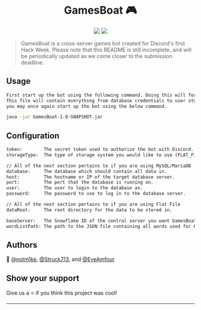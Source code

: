 <h1 align="center">GamesBoat 🎮</h1>
<p align="center">
  <img src="https://img.shields.io/badge/version-0.1-blue.svg?cacheSeconds=2592000" />
  <img src="https://img.shields.io/github/license/argonclub/gamesboat.svg" />
</p>

> GamesBoat is a cross-server games bot created for Discord's first Hack Week.
Please note that this README is still incomplete, and will be periodically updated as we come closer to the submission deadline.

## Usage

```sh
First start up the bot using the following command. Doing this will force it to generate a preferences file that you may modify.
This file will contain everything from database credentials to user storage types. Once the file is generated, and you have configured it to your liking,
you may once again start up the bot using the below command.

java -jar GamesBoat-1.0-SNAPSHOT.jar
```

## Configuration
```sh
token:        The secret token used to authorize the bot with Discord.
storageType:  The type of storage system you would like to use (FLAT_FILE/MYSQL)

// All of the next section pertains to if you are using MySQL/MariaDB
database:     The database which should contain all data in.
host:         The hostname or IP of the target database server.
port:         The port that the database is running on.
user:         The user to login to the database as.
password:     The password to use to log in to the database server.

// All of the next section pertains to if you are using Flat File
dataRoot:     The root directory for the data to be stored in.

baseServer:   The Snowflake ID of the central server you want GamesBoat to run on.
wordListPath: The path to the JSON file containing all words used for Hangman.

```

## Authors

👤 [@notm1ke](https://github.com/notm1ke), [@Struck713](https://github.com/struck713), and [@EyeAmfour](https://github.com/EyeAmfour)

## Show your support

Give us a ⭐️ if you think this project was cool!

***